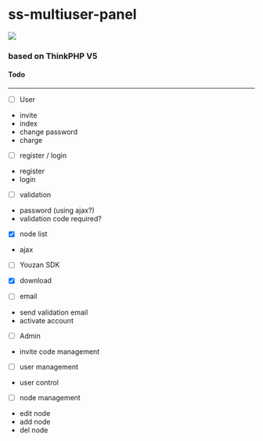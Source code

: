 # ss-multiuser-panel

 ![](https://img.shields.io/hexpm/l/plug.svg)  

### based on ThinkPHP V5



#### Todo

------



- [ ] User

- invite
- index
- change password
- charge

- [ ] register / login

- register
- login

- [ ] validation

- password (using ajax?)
- validation code required?

- [x] node list

- ajax

- [ ] Youzan SDK

- [x] download

- [ ] email

- send validation email
- activate account
  ​

- [ ] Admin

- invite code management

- [ ] user management

- user control

- [ ] node management

- edit node
- add node
- del node

